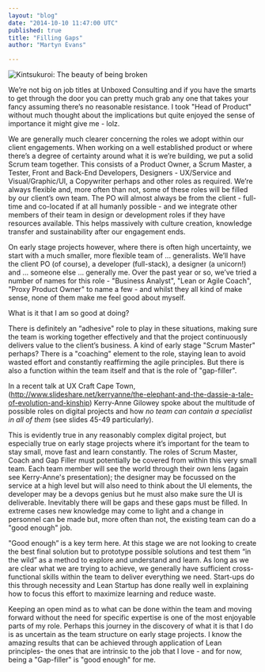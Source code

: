 ```yaml
---
layout: "blog"
date: "2014-10-10 11:47:00 UTC"
published: true
title: "Filling Gaps"
author: "Martyn Evans"

---
```


![Kintsukuroi: The beauty of being broken](http://iamsimplyblessed.files.wordpress.com/2013/11/kintsukuroi3.png "Kintsukuroi: The beauty of being broken")

We’re not big on job titles at Unboxed Consulting and if you have the smarts to get through the door you can pretty much grab any one that takes your fancy assuming there’s no reasonable resistance. I took "Head of Product" without much thought about the implications but quite enjoyed the sense of importance it might give me - lolz.

We are generally much clearer concerning the roles we adopt within our client engagements. When working on a well established product or where there’s a degree of certainty around what it is we’re building, we put a solid Scrum team together. This consists of a Product Owner, a Scrum Master, a Tester, Front and Back-End Developers, Designers - UX/Service and Visual/Graphic/UI, a Copywriter perhaps and other roles as required. We’re always flexible and, more often than not, some of these roles will be filled by our client’s own team. The PO will almost always be from the client - full-time and co-located if at all humanly possible - and we integrate other members of their team in design or development roles if they have resources available. This helps massively with culture creation, knowledge transfer and sustainability after our engagement ends.

On early stage projects however, where there is often high uncertainty, we start with a much smaller, more flexible team of ... generalists. We’ll have the client PO (of course), a developer (full-stack), a designer (a unicorn!) and … someone else … generally me. Over the past year or so, we’ve tried a number of names for this role - "Business Analyst", "Lean or Agile Coach", "Proxy Product Owner" to name a few - and whilst they all kind of make sense, none of them make me feel good about myself. 

What is it that I am so good at doing?

There is definitely an “adhesive" role to play in these situations, making sure the team is working together effectively and that the project continuously delivers value to the client’s business. A kind of early stage "Scrum Master" perhaps? There is a "coaching" element to the role, staying lean to avoid wasted effort and constantly reaffirming the agile principles. But there is also a function within the team itself and that is the role of "gap-filler".

In a recent talk at UX Craft Cape Town, (http://www.slideshare.net/kerryanne/the-elephant-and-the-dassie-a-tale-of-evolution-and-kinship) Kerry-Anne Gilowey spoke about the multitude of possible roles on digital projects and how _no team can contain a specialist in all of them_ (see slides 45-49 particularly). 

This is evidently true in any reasonably complex digital project, but especially true on early stage projects where it’s important for the team to stay small, move fast and learn constantly. The roles of Scrum Master, Coach and Gap Filler must potentially be covered from within this very small team. Each team member will see the world through their own lens (again see Kerry-Anne's presentation); the designer may be focussed on the service at a high level but will also need to think about the UI elements, the developer may be a devops genius but he must also make sure the UI is deliverable. Inevitably there will be gaps and these gaps must be filled. In extreme cases new knowledge may come to light and a change in personnel can be made but, more often than not, the existing team can do a "good enough" job.

"Good enough” is a key term here. At this stage we are not looking to create the best final solution but to prototype possible solutions and test them “in the wild” as a method to explore and understand and learn. As long as we are clear what we are trying to achieve, we generally have sufficient cross-functional skills within the team to deliver everything we need. Start-ups do this through necessity and Lean Startup has done really well in explaining how to focus this effort to maximize learning and reduce waste. 

Keeping an open mind as to what can be done within the team and moving forward without the need for specific expertise is one of the most enjoyable parts of my role. Perhaps this journey in the discovery of what it is that I do is as uncertain as the team structure on early stage projects. I know the amazing results that can be achieved through application of Lean principles- the ones that are intrinsic to the job that I love - and for now, being a "Gap-filler" is "good enough" for me.


